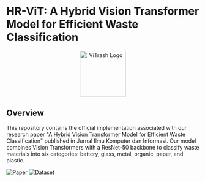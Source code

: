 # HR-ViT: A Hybrid Vision Transformer Model for Efficient Waste Classification

<p align="center">
  <img src="https://github.com/user-attachments/assets/a6107699-5093-4c1c-a202-72d8c09f067a" alt="ViTrash Logo" width="120" />
</p>

## Overview

This repository contains the official implementation associated with our research paper "A Hybrid Vision Transformer Model for Efficient Waste Classification" published in Jurnal Ilmu Komputer dan Informasi. Our model combines Vision Transformers with a ResNet-50 backbone to classify waste materials into six categories: battery, glass, metal, organic, paper, and plastic.

[![Paper](https://img.shields.io/badge/Paper-Published-green)](https://doi.org/xxxx.xxxx)
[![Dataset](https://img.shields.io/badge/Dataset-Waste%20Classification-blue)](./dataset/modified_dataset.rar)

